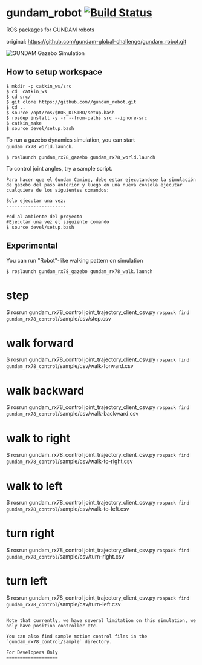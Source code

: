 gundam_robot [![Build Status](https://travis-ci.com/gundam-global-challenge/gundam_robot.svg?branch=master)](https://travis-ci.com/gundam-global-challenge/gundam_robot)
========================================================================================================================================================================
ROS packages for GUNDAM robots

original: https://github.com/gundam-global-challenge/gundam_robot.git


![GUNDAM Gazebo Simulation](imgs/gundam_AKG.jpg)


How to setup workspace
----------------------

```
$ mkdir -p catkin_ws/src
$ cd  catkin_ws
$ cd src/
$ git clone https://github.com//gundam_robot.git
$ cd ..
$ source /opt/ros/$ROS_DISTRO/setup.bash
$ rosdep install -y -r --from-paths src --ignore-src
$ catkin_make
$ source devel/setup.bash
```
To run a gazebo dynamics simulation, you can start `gundam_rx78_world.launch`.

```
$ roslaunch gundam_rx78_gazebo gundam_rx78_world.launch
```

To control joint angles, try a sample script.

```
Para hacer que el Gundam Camine, debe estar ejecutandose la simulación de gazebo del paso anterior y luego en una nueva consola ejecutar cualquiera de los siguientes comandos:

Solo ejecutar una vez:
----------------------

#cd al ambiente del proyecto
#Ejecutar una vez el siguiente comando
$ source devel/setup.bash
```
Experimental
------------

You can run "Robot"-like walking pattern on simulation
```
$ roslaunch gundam_rx78_gazebo gundam_rx78_walk.launch
```

# step
$ rosrun gundam_rx78_control joint_trajectory_client_csv.py `rospack find gundam_rx78_control`/sample/csv/step.csv
# walk forward
$ rosrun gundam_rx78_control joint_trajectory_client_csv.py `rospack find gundam_rx78_control`/sample/csv/walk-forward.csv
# walk backward
$ rosrun gundam_rx78_control joint_trajectory_client_csv.py `rospack find gundam_rx78_control`/sample/csv/walk-backward.csv
# walk to right
$ rosrun gundam_rx78_control joint_trajectory_client_csv.py `rospack find gundam_rx78_control`/sample/csv/walk-to-right.csv
# walk to left
$ rosrun gundam_rx78_control joint_trajectory_client_csv.py `rospack find gundam_rx78_control`/sample/csv/walk-to-left.csv
# turn right
$ rosrun gundam_rx78_control joint_trajectory_client_csv.py `rospack find gundam_rx78_control`/sample/csv/turn-right.csv
# turn left
$ rosrun gundam_rx78_control joint_trajectory_client_csv.py `rospack find gundam_rx78_control`/sample/csv/turn-left.csv
```

Note that currently, we have several limitation on this simulation, we only have position controller etc.

You can also find sample motion control files in the `gundam_rx78_control/sample` directory.

For Developers Only
===================

